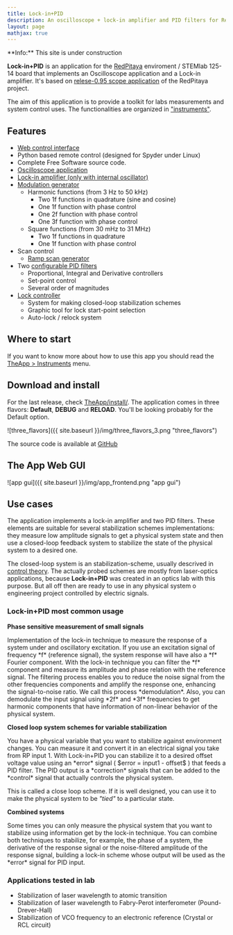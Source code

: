 ```yaml
---
title: Lock-in+PID
description: An oscilloscope + lock-in amplifier and PID filters for RedPitaya
layout: page
mathjax: true
---
```



<div class="alert alert-danger" role="alert" markdown="1" >
  **Info:**   This site is under construction
</div>


**Lock-in+PID** is an application for the [RedPitaya](https://redpitaya.com/) enviroment / STEMlab 125-14 board
that implements an Oscilloscope application and a Lock-in amplifier. It's based on
[relese-0.95 scope application](https://github.com/RedPitaya/RedPitaya/tree/release-v0.95/apps-free/scope)
of the RedPitaya project.

The aim of this application is to provide a toolkit for labs measurements and system control uses.
The functionalities are organized in ["instruments"](TheApp/instruments/instruments_01_intro/).


## Features

- [Web control interface](TheApp/instruments/instruments_01_intro/#the-web-frontend)
- Python based remote control (designed for Spyder under Linux)
- Complete Free Software source code.
- [Oscilloscope application](TheApp/instruments/instruments_02_scope/)
- [Lock-in amplifier (only with internal oscillator)](TheApp/instruments/instruments_04_lock-in/)
- [Modulation generator](TheApp/instruments/instruments_05_modulation/)
  - Harmonic functions (from 3 Hz to 50 kHz)
    - Two 1f functions in quadrature (sine and cosine)
    - One 1f function with phase control
    - One 2f function  with phase control
    - One 3f function  with phase control
  - Square functions (from 30 mHz to 31 MHz)
    - Two 1f functions in quadrature
    - One 1f function with phase control
- Scan control
  - [Ramp scan generator](TheApp/instruments/instruments_06_ramp_gen/)
- Two [configurable PID filters](TheApp/instruments/instruments_07_pids/)
  - Proportional, Integral and Derivative controllers
  - Set-point control
  - Several order of magnitudes
- [Lock controller](TheApp/instruments/instruments_08_autolock/)
  - System for making closed-loop stabilization schemes
  - Graphic tool for lock start-point selection
  - Auto-lock / relock system

## Where to start

If you want to know more about how to use this app you should read the
[TheApp > Instruments](TheApp/instruments/instruments_01_intro/) menu.


## Download and install

For the last release, check [TheApp/install/](TheApp/install/). The application
comes in three flavors: **Default**, **DEBUG** and **RELOAD**. You'll be looking
probably for the Default option.

![three_flavors]({{ site.baseurl }}/img/three_flavors_3.png "three_flavors")

The source code is available at [GitHub](https://github.com/marceluda/rp_lock-in_pid)

## The App Web GUI

![app gui]({{ site.baseurl }}/img/app_frontend.png "app gui")


## Use cases

The application implements a lock-in amplifier and two PID filters. These elements
are suitable for several stabilization schemes implementations: they measure
low amplitude signals to get a physical system state and then use a
closed-loop feedback system to stabilize the state of the physical system to a desired one.

The closed-loop system is an stabilization-scheme, usually descrived in
[control theory](https://en.wikipedia.org/wiki/Control_theory). The actually probed schemes
are mostly from laser-optics applications, because **Lock-in+PID** was created in
an optics lab with this purpose. But all off then are ready to use in any physical
system o engineering project controlled by electric signals.

### Lock-in+PID most common usage

**Phase sensitive measurement of small signals**

<div class="alert alert-success" role="alert" markdown="1" >
Implementation of the lock-in technique to measure the response of a system
under and oscillatory excitation. If you use an excitation signal of frequency *f*
(reference signal),
the system response will have also a *f* Fourier component. With the lock-in technique
you can filter the *f* component and measure its amplitude and phase relation with
the reference signal. The filtering process enables you to reduce the noise signal from
the other frequencies components and amplify the response one, enhancing the
signal-to-noise ratio. We call this process *demodulation*. Also, you can demodulate
the input signal using *2f* and *3f* frequencies to get harmonic components that
have information of non-linear behavior of the physical system.
</div>


**Closed loop system schemes for variable stabilization**

<div class="alert alert-success" role="alert" markdown="1" >
You have a physical variable that you want to stabilize against environment changes.
You can measure it and convert it in an electrical signal you take from RP input 1.
With Lock-in+PID you can stabilize it to a desired offset voltage value using an *error*
signal ( $error = input1 - offset$ ) that feeds a PID filter. The PID output is a
*correction* signals that can be added to the *control* signal that actually
controls the physical system.

This is called a close loop scheme. If it is well designed, you can use it to make
the physical system to be *"tied"* to a particular state.
</div>


**Combined systems**

<div class="alert alert-success" role="alert" markdown="1" >
Some times you can only measure the physical system that you want to stabilize
using information get by the lock-in technique. You can combine both techniques
to stabilize, for example, the phase of a system, the derivative of the response
signal or the noise-filtered amplitude of the response signal, building a lock-in
scheme whose output will be used as the *error* signal for PID input.
</div>


###  Applications tested in lab
  - Stabilization of laser wavelength to atomic transition
  - Stabilization of laser wavelength to Fabry-Perot interferometer (Pound-Drever-Hall)
  - Stabilization of VCO frequency to an electronic reference (Crystal or RCL circuit)
